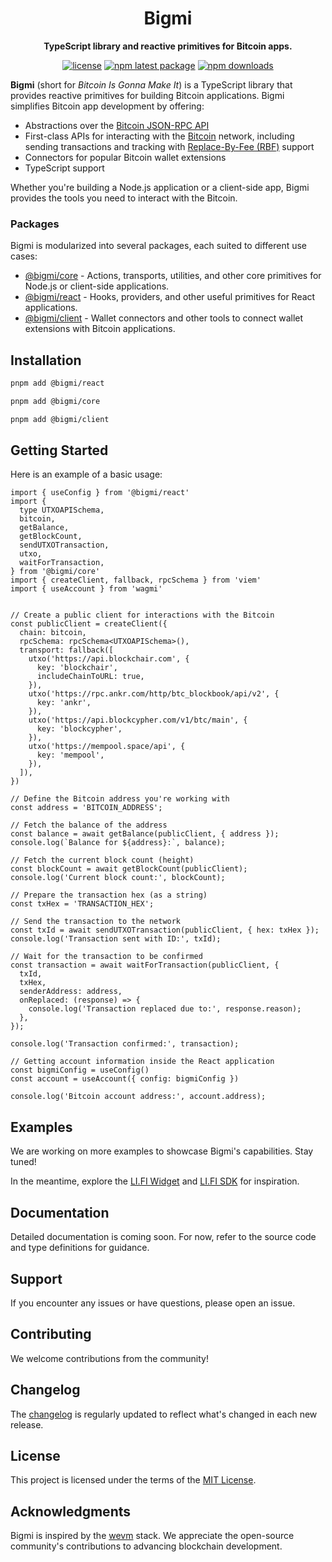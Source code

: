 <div align="center">

<h1 align="center">Bigmi</h1>
<p align="center"><strong>TypeScript library and reactive primitives for Bitcoin apps.</strong></p>

[![license](https://img.shields.io/github/license/lifinance/bigmi)](/LICENSE.md)
[![npm latest package](https://img.shields.io/npm/v/@bigmi/core/latest.svg)](https://www.npmjs.com/package/@bigmi/core)
[![npm downloads](https://img.shields.io/npm/dm/@bigmi/core.svg)](https://www.npmjs.com/package/@bigmi/core)

</div>

**Bigmi** (short for *Bitcoin Is Gonna Make It*) is a TypeScript library that provides reactive primitives for building Bitcoin applications. Bigmi simplifies Bitcoin app development by offering:

- Abstractions over the [Bitcoin JSON-RPC API](https://developer.bitcoin.org/reference/rpc/)
- First-class APIs for interacting with the [Bitcoin](https://bitcoin.design/) network, including sending transactions and tracking with [Replace-By-Fee (RBF)](https://github.com/bitcoin/bips/blob/master/bip-0125.mediawiki) support
- Connectors for popular Bitcoin wallet extensions
- TypeScript support
  
Whether you're building a Node.js application or a client-side app, Bigmi provides the tools you need to interact with the Bitcoin.

### Packages

Bigmi is modularized into several packages, each suited to different use cases:

- [@bigmi/core](https://www.npmjs.com/package/@bigmi/core) - Actions, transports, utilities, and other core primitives for Node.js or client-side applications.
- [@bigmi/react](https://www.npmjs.com/package/@bigmi/react) - Hooks, providers, and other useful primitives for React applications.
- [@bigmi/client](https://www.npmjs.com/package/@bigmi/client) - Wallet connectors and other tools to connect wallet extensions with Bitcoin applications.

## Installation

```sh
pnpm add @bigmi/react
```
```sh
pnpm add @bigmi/core
```
```sh
pnpm add @bigmi/client
```

## Getting Started

Here is an example of a basic usage:

```tsx
import { useConfig } from '@bigmi/react'
import {
  type UTXOAPISchema,
  bitcoin,
  getBalance,
  getBlockCount,
  sendUTXOTransaction,
  utxo,
  waitForTransaction,
} from '@bigmi/core'
import { createClient, fallback, rpcSchema } from 'viem'
import { useAccount } from 'wagmi'


// Create a public client for interactions with the Bitcoin
const publicClient = createClient({
  chain: bitcoin,
  rpcSchema: rpcSchema<UTXOAPISchema>(),
  transport: fallback([
    utxo('https://api.blockchair.com', {
      key: 'blockchair',
      includeChainToURL: true,
    }),
    utxo('https://rpc.ankr.com/http/btc_blockbook/api/v2', {
      key: 'ankr',
    }),
    utxo('https://api.blockcypher.com/v1/btc/main', {
      key: 'blockcypher',
    }),
    utxo('https://mempool.space/api', {
      key: 'mempool',
    }),
  ]),
})

// Define the Bitcoin address you're working with
const address = 'BITCOIN_ADDRESS';

// Fetch the balance of the address
const balance = await getBalance(publicClient, { address });
console.log(`Balance for ${address}:`, balance);

// Fetch the current block count (height)
const blockCount = await getBlockCount(publicClient);
console.log('Current block count:', blockCount);

// Prepare the transaction hex (as a string)
const txHex = 'TRANSACTION_HEX';

// Send the transaction to the network
const txId = await sendUTXOTransaction(publicClient, { hex: txHex });
console.log('Transaction sent with ID:', txId);

// Wait for the transaction to be confirmed
const transaction = await waitForTransaction(publicClient, {
  txId,
  txHex,
  senderAddress: address,
  onReplaced: (response) => {
    console.log('Transaction replaced due to:', response.reason);
  },
});

console.log('Transaction confirmed:', transaction);

// Getting account information inside the React application
const bigmiConfig = useConfig()
const account = useAccount({ config: bigmiConfig })

console.log('Bitcoin account address:', account.address);
```

## Examples

We are working on more examples to showcase Bigmi's capabilities. Stay tuned!

In the meantime, explore the [LI.FI Widget](https://github.com/lifinance/widget) and [LI.FI SDK](https://github.com/lifinance/sdk) for inspiration.

## Documentation

Detailed documentation is coming soon. For now, refer to the source code and type definitions for guidance.

## Support

If you encounter any issues or have questions, please open an issue.

## Contributing

We welcome contributions from the community!

## Changelog

The [changelog](/CHANGELOG.md) is regularly updated to reflect what's changed in each new release.

## License

This project is licensed under the terms of the [MIT License](/LICENSE.md).

## Acknowledgments

Bigmi is inspired by the [wevm](https://github.com/wevm) stack. We appreciate the open-source community's contributions to advancing blockchain development.
